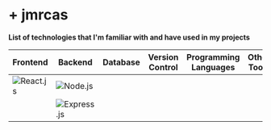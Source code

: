 # + jmrcas

**List of technologies that I'm familiar with and have used in my projects**

| **Frontend** | **Backend** | **Database** | **Version Control** | **Programming Languages** | **Other Tools** |
| ------------ | ----------- | ------------ | --------------------- | ------------------------ | ---------------- |
| ![React.js](https://img.shields.io/badge/Frontend-React.js-61DAFB?style=flat&logo=react&logoColor=white) | ![Node.js](https://img.shields.io/badge/Backend-Node.js-339933?style=flat&logo=node.js&logoColor=white) |
| | ![Express.js](https://img.shields.io/badge/Backend-Express.js-000000?style=flat&logo=express&logoColor=white) | 
